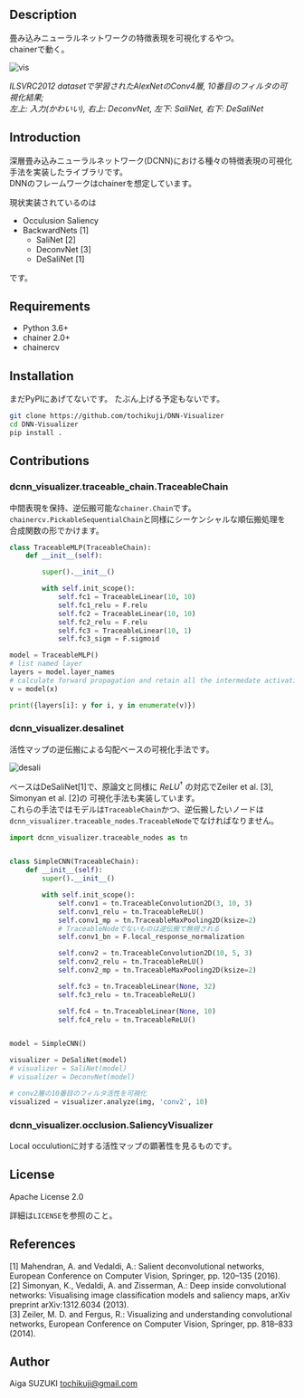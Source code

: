 ## Description 
畳み込みニューラルネットワークの特徴表現を可視化するやつ。  
chainerで動く。

![vis](https://user-images.githubusercontent.com/851759/36014547-d6bc7520-0dad-11e8-93ad-c87adc058bb0.png)

*ILSVRC2012 datasetで学習されたAlexNetのConv4層, 10番目のフィルタの可視化結果;*  
*左上: 入力(かわいい), 右上: DeconvNet, 左下: SaliNet, 右下: DeSaliNet*

## Introduction
深層畳み込みニューラルネットワーク(DCNN)における種々の特徴表現の可視化手法を実装したライブラリです。  
DNNのフレームワークはchainerを想定しています。

現状実装されているのは

- Occulusion Saliency
- BackwardNets [1]
  - SaliNet [2]
  - DeconvNet [3]
  - DeSaliNet [1]

です。

## Requirements

- Python 3.6+
- chainer 2.0+
- chainercv

## Installation

まだPyPIにあげてないです。
たぶん上げる予定もないです。

```sh
git clone https://github.com/tochikuji/DNN-Visualizer
cd DNN-Visualizer
pip install .
```

## Contributions

### dcnn_visualizer.traceable_chain.TraceableChain
中間表現を保持、逆伝搬可能な`chainer.Chain`です。  
`chainercv.PickableSequentialChain`と同様にシーケンシャルな順伝搬処理を
合成関数の形でかけます。

```python
class TraceableMLP(TraceableChain):
    def __init__(self):

        super().__init__()

        with self.init_scope():
            self.fc1 = TraceableLinear(10, 10)
            self.fc1_relu = F.relu
            self.fc2 = TraceableLinear(10, 10)
            self.fc2_relu = F.relu
            self.fc3 = TraceableLinear(10, 1)
            self.fc3_sigm = F.sigmoid

model = TraceableMLP()
# list named layer
layers = model.layer_names
# calculate forward propagation and retain all the intermedate activations
v = model(x)

print({layers[i]: y for i, y in enumerate(v)})
```

### dcnn_visualizer.desalinet

活性マップの逆伝搬による勾配ベースの可視化手法です。  

![desali](https://user-images.githubusercontent.com/851759/36014667-567b7b6c-0dae-11e8-9631-265e46e86fac.png)

ベースはDeSaliNet[1]で、原論文と同様に $ReLU^{\dagger}$ の対応でZeiler et al. [3], Simonyan et al. [2]の
可視化手法も実装しています。  
これらの手法ではモデルは`TraceableChain`かつ、逆伝搬したいノードは`dcnn_visualizer.traceable_nodes.TraceableNode`でなければなりません。

```python
import dcnn_visualizer.traceable_nodes as tn


class SimpleCNN(TraceableChain):
    def __init__(self):
        super().__init__()

        with self.init_scope():
            self.conv1 = tn.TraceableConvolution2D(3, 10, 3)
            self.conv1_relu = tn.TraceableReLU()
            self.conv1_mp = tn.TraceableMaxPooling2D(ksize=2)
            # TraceableNodeでないものは逆伝搬で無視される
            self.conv1_bn = F.local_response_normalization

            self.conv2 = tn.TraceableConvolution2D(10, 5, 3)
            self.conv2_relu = tn.TraceableReLU()
            self.conv2_mp = tn.TraceableMaxPooling2D(ksize=2)

            self.fc3 = tn.TraceableLinear(None, 32)
            self.fc3_relu = tn.TraceableReLU()

            self.fc4 = tn.TraceableLinear(None, 10)
            self.fc4_relu = tn.TraceableReLU()


model = SimpleCNN()

visualizer = DeSaliNet(model)
# visualizer = SaliNet(model)
# visualizer = DeconvNet(model)

# conv2層の10番目のフィルタ活性を可視化
visualized = visualizer.analyze(img, 'conv2', 10)
```

### dcnn_visualizer.occlusion.SaliencyVisualizer
Local occulutionに対する活性マップの顕著性を見るものです。


## License
Apache License 2.0

詳細は`LICENSE`を参照のこと。

## References
[1] Mahendran, A. and Vedaldi, A.: Salient deconvolutional networks, European Conference on Computer Vision, Springer, pp. 120–135 (2016).  
[2] Simonyan, K., Vedaldi, A. and Zisserman, A.: Deep inside convolutional networks: Visualising image classification models and saliency maps, arXiv preprint arXiv:1312.6034 (2013).  
[3] Zeiler, M. D. and Fergus, R.: Visualizing and understanding convolutional networks, European Conference on Computer Vision, Springer, pp. 818–833 (2014).

## Author

Aiga SUZUKI <tochikuji@gmail.com>
